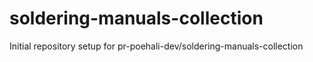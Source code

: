 # soldering-manuals-collection

Initial repository setup for pr-poehali-dev/soldering-manuals-collection